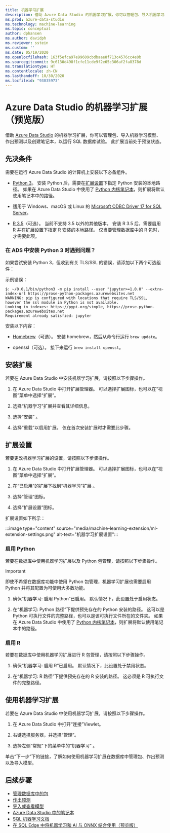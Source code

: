 ```yaml
---
title: 机器学习扩展
description: 借助 Azure Data Studio 的机器学习扩展，你可以管理包、导入机器学习模型、作出预测以及创建笔记本，以运行 SQL 数据库试验。
ms.prod: azure-data-studio
ms.technology: machine-learning
ms.topic: conceptual
author: dphansen
ms.author: davidph
ms.reviewer: sstein
ms.custom: ''
ms.date: 05/19/2020
ms.openlocfilehash: 163f5efca97e99609cbdbaae8f713c4576cc4e0b
ms.sourcegitcommit: 9c6130d498f1cfe11cde9f2e65c306af2fa8378d
ms.translationtype: HT
ms.contentlocale: zh-CN
ms.lasthandoff: 10/30/2020
ms.locfileid: "93035973"
---
```

# <a name="machine-learning-extension-for-azure-data-studio-preview"></a>Azure Data Studio 的机器学习扩展（预览版）

借助 [Azure Data Studio](../what-is-azure-data-studio.md) 的机器学习扩展，你可以管理包、导入机器学习模型、作出预测以及创建笔记本，以运行 SQL 数据库试验。 此扩展当前处于预览状态。

## <a name="prerequisites"></a>先决条件

需要在运行 Azure Data Studio 的计算机上安装以下必备组件。

- [Python 3](https://www.python.org/downloads/)。 安装 Python 后，需要在[扩展设置](#settings)下指定 Python 安装的本地路径。 如果在 Azure Data Studio 中使用了 [Python 内核笔记本](../notebooks/notebooks-python-kernel.md)，则扩展将默认使用笔记本中的路径。

- 适用于 Windows、macOS 或 Linux 的 [Microsoft ODBC Driver 17 for SQL Server](../../connect/odbc/download-odbc-driver-for-sql-server.md)。

- [R 3.5](https://www.r-project.org/)（可选）。 当前不支持 3.5 以外的其他版本。 安装 R 3.5 后，需要启用 R 并在[扩展设置](#settings)下指定 R 安装的本地路径。 仅当要管理数据库中的 R 包时，才需要此项。

### <a name="trouble-installing-python-3-from-within-ads"></a>在 ADS 中安装 Python 3 时遇到问题？

如果尝试安装 Python 3，但收到有关 TLS/SSL 的错误，请添加以下两个可选组件：

示例错误：
```
$: ~/0.0.1/bin/python3 -m pip install --user "jupyter>=1.0.0" --extra-index-url https://prose-python-packages.azurewebsites.net
WARNING: pip is configured with locations that require TLS/SSL, however the ssl module in Python is not available.
Looking in indexes: https://pypi.org/simple, https://prose-python-packages.azurewebsites.net
Requirement already satisfied: jupyter
```

安装以下内容：

- [Homebrew](https://brew.sh)（可选）。 安装 homebrew，然后从命令行运行 `brew update`。

- openssl（可选）。 接下来运行 `brew install openssl`。

## <a name="install-the-extension"></a>安装扩展

若要在 Azure Data Studio 中安装机器学习扩展，请按照以下步骤操作。

1. 在 Azure Data Studio 中打开扩展管理器。 可以选择扩展图标，也可以在“视图”菜单中选择“扩展”。

1. 选择“机器学习”扩展并查看其详细信息。

1. 选择“安装”  。

1. 选择“重载”以启用扩展。 仅在首次安装扩展时才需要此步骤。

<a name="settings"></a>

## <a name="extension-settings"></a>扩展设置

若要更改机器学习扩展的设置，请按照以下步骤操作。

1. 在 Azure Data Studio 中打开扩展管理器。 可以选择扩展图标，也可以在“视图”菜单中选择“扩展”。

1. 在“已启用”的扩展下找到“机器学习”扩展 。

1. 选择“管理”图标。

1. 选择“扩展设置”图标。

扩展设置如下所示：

:::image type="content" source="media/machine-learning-extension/ml-extension-settings.png" alt-text="机器学习扩展设置":::

### <a name="enable-python"></a>启用 Python

若要在数据库中使用机器学习扩展以及 Python 包管理，请按照以下步骤操作。

> [!IMPORTANT]
> 即使不希望在数据库功能中使用 Python 包管理，机器学习扩展也需要启用 Python 并将其配置为可使用大多数功能。

1. 确保“机器学习: 启用 Python”已启用。 默认情况下，此设置处于启用状态。

1. 在“机器学习: Python 路径”下提供预先存在的 Python 安装的路径。 这可以是 Python 可执行文件的完整路径，也可以是该可执行文件所在的文件夹。 如果在 Azure Data Studio 中使用了 [Python 内核笔记本](../notebooks/notebooks-python-kernel.md)，则扩展将默认使用笔记本中的路径。

### <a name="enable-r"></a>启用 R

若要在数据库中使用机器学习扩展进行 R 包管理，请按照以下步骤操作。

1. 确保“机器学习: 启用 R”已启用。 默认情况下，此设置处于禁用状态。

1. 在“机器学习: R 路径”下提供预先存在的 R 安装的路径。 这必须是 R 可执行文件的完整路径。 

## <a name="use-the-machine-learning-extension"></a>使用机器学习扩展

若要在 Azure Data Studio 中使用机器学习扩展，请按照以下步骤操作。

1. 在 Azure Data Studio 中打开“连接”Viewlet。

1. 右键选择服务器，并选择“管理”。

1. 选择左侧“常规”下的菜单中的“机器学习” 。

单击“下一步”下的链接，了解如何使用机器学习扩展在数据库中管理包、作出预测以及导入模型。

## <a name="next-steps"></a>后续步骤

- [管理数据库中的包](machine-learning-extension-manage-packages.md)
- [作出预测](machine-learning-extension-predictions.md)
- [导入或查看模型](machine-learning-extension-import-view-models.md)
- [Azure Data Studio 中的笔记本](../notebooks/notebooks-guidance.md)
- [SQL 机器学习文档](../../machine-learning/index.yml)
- [在 SQL Edge 中将机器学习和 AI 与 ONNX 结合使用（预览版）](/azure/azure-sql-edge/onnx-overview)